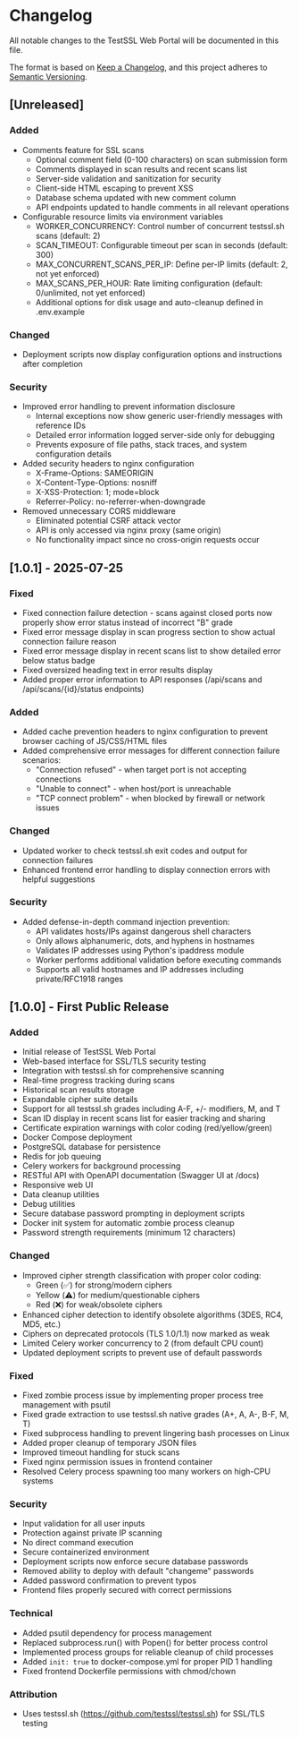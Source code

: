 # Changelog

All notable changes to the TestSSL Web Portal will be documented in this file.

The format is based on [Keep a Changelog](https://keepachangelog.com/en/1.0.0/),
and this project adheres to [Semantic Versioning](https://semver.org/spec/v2.0.0.html).

## [Unreleased]

### Added
- Comments feature for SSL scans
  - Optional comment field (0-100 characters) on scan submission form
  - Comments displayed in scan results and recent scans list
  - Server-side validation and sanitization for security
  - Client-side HTML escaping to prevent XSS
  - Database schema updated with new comment column
  - API endpoints updated to handle comments in all relevant operations
- Configurable resource limits via environment variables
  - WORKER_CONCURRENCY: Control number of concurrent testssl.sh scans (default: 2)
  - SCAN_TIMEOUT: Configurable timeout per scan in seconds (default: 300)
  - MAX_CONCURRENT_SCANS_PER_IP: Define per-IP limits (default: 2, not yet enforced)
  - MAX_SCANS_PER_HOUR: Rate limiting configuration (default: 0/unlimited, not yet enforced)
  - Additional options for disk usage and auto-cleanup defined in .env.example

### Changed
- Deployment scripts now display configuration options and instructions after completion

### Security
- Improved error handling to prevent information disclosure
  - Internal exceptions now show generic user-friendly messages with reference IDs
  - Detailed error information logged server-side only for debugging
  - Prevents exposure of file paths, stack traces, and system configuration details
- Added security headers to nginx configuration
  - X-Frame-Options: SAMEORIGIN
  - X-Content-Type-Options: nosniff
  - X-XSS-Protection: 1; mode=block
  - Referrer-Policy: no-referrer-when-downgrade
- Removed unnecessary CORS middleware
  - Eliminated potential CSRF attack vector
  - API is only accessed via nginx proxy (same origin)
  - No functionality impact since no cross-origin requests occur

## [1.0.1] - 2025-07-25

### Fixed
- Fixed connection failure detection - scans against closed ports now properly show error status instead of incorrect "B" grade
- Fixed error message display in scan progress section to show actual connection failure reason
- Fixed error message display in recent scans list to show detailed error below status badge
- Fixed oversized heading text in error results display
- Added proper error information to API responses (/api/scans and /api/scans/{id}/status endpoints)

### Added
- Added cache prevention headers to nginx configuration to prevent browser caching of JS/CSS/HTML files
- Added comprehensive error messages for different connection failure scenarios:
  - "Connection refused" - when target port is not accepting connections
  - "Unable to connect" - when host/port is unreachable
  - "TCP connect problem" - when blocked by firewall or network issues

### Changed
- Updated worker to check testssl.sh exit codes and output for connection failures
- Enhanced frontend error handling to display connection errors with helpful suggestions

### Security
- Added defense-in-depth command injection prevention:
  - API validates hosts/IPs against dangerous shell characters
  - Only allows alphanumeric, dots, and hyphens in hostnames
  - Validates IP addresses using Python's ipaddress module
  - Worker performs additional validation before executing commands
  - Supports all valid hostnames and IP addresses including private/RFC1918 ranges

## [1.0.0] - First Public Release

### Added
- Initial release of TestSSL Web Portal
- Web-based interface for SSL/TLS security testing
- Integration with testssl.sh for comprehensive scanning
- Real-time progress tracking during scans
- Historical scan results storage
- Expandable cipher suite details
- Support for all testssl.sh grades including A-F, +/- modifiers, M, and T
- Scan ID display in recent scans list for easier tracking and sharing
- Certificate expiration warnings with color coding (red/yellow/green)
- Docker Compose deployment
- PostgreSQL database for persistence
- Redis for job queuing
- Celery workers for background processing
- RESTful API with OpenAPI documentation (Swagger UI at /docs)
- Responsive web UI
- Data cleanup utilities
- Debug utilities
- Secure database password prompting in deployment scripts
- Docker init system for automatic zombie process cleanup
- Password strength requirements (minimum 12 characters)

### Changed
- Improved cipher strength classification with proper color coding:
  - Green (✅) for strong/modern ciphers
  - Yellow (⚠️) for medium/questionable ciphers
  - Red (❌) for weak/obsolete ciphers
- Enhanced cipher detection to identify obsolete algorithms (3DES, RC4, MD5, etc.)
- Ciphers on deprecated protocols (TLS 1.0/1.1) now marked as weak
- Limited Celery worker concurrency to 2 (from default CPU count)
- Updated deployment scripts to prevent use of default passwords

### Fixed
- Fixed zombie process issue by implementing proper process tree management with psutil
- Fixed grade extraction to use testssl.sh native grades (A+, A, A-, B-F, M, T)
- Fixed subprocess handling to prevent lingering bash processes on Linux
- Added proper cleanup of temporary JSON files
- Improved timeout handling for stuck scans
- Fixed nginx permission issues in frontend container
- Resolved Celery process spawning too many workers on high-CPU systems

### Security
- Input validation for all user inputs
- Protection against private IP scanning
- No direct command execution
- Secure containerized environment
- Deployment scripts now enforce secure database passwords
- Removed ability to deploy with default "changeme" passwords
- Added password confirmation to prevent typos
- Frontend files properly secured with correct permissions

### Technical
- Added psutil dependency for process management
- Replaced subprocess.run() with Popen() for better process control
- Implemented process groups for reliable cleanup of child processes
- Added `init: true` to docker-compose.yml for proper PID 1 handling
- Fixed frontend Dockerfile permissions with chmod/chown

### Attribution
- Uses testssl.sh (https://github.com/testssl/testssl.sh) for SSL/TLS testing